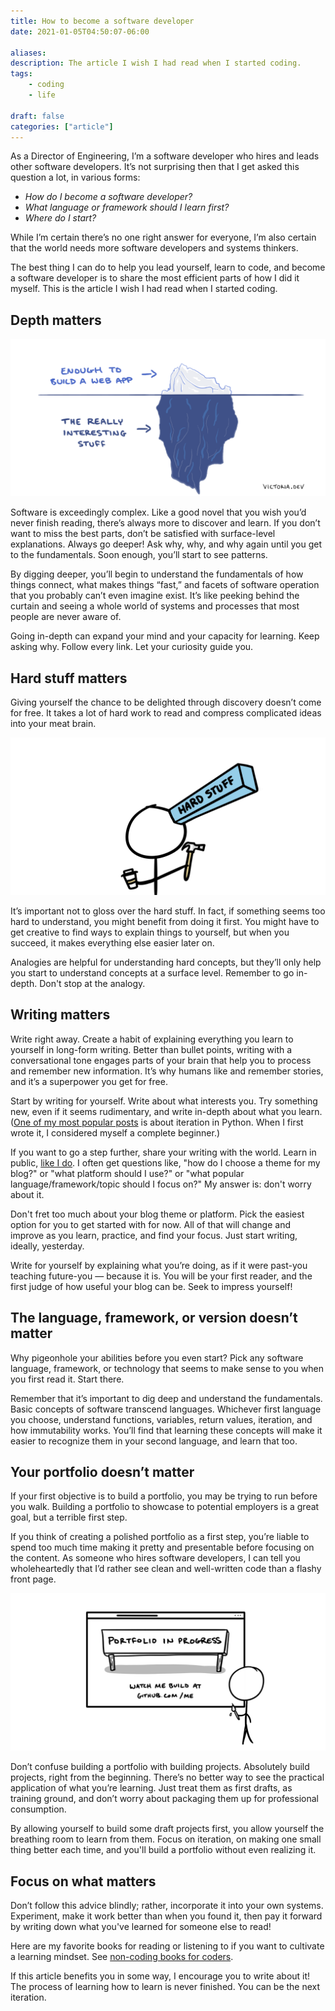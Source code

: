 ```yaml
---
title: How to become a software developer
date: 2021-01-05T04:50:07-06:00

aliases:
description: The article I wish I had read when I started coding.
tags:
    - coding
    - life
 
draft: false
categories: ["article"]
---
```


As a Director of Engineering, I’m a software developer who hires and leads other software developers. It’s not surprising then that I get asked this question a lot, in various forms:

- *How do I become a software developer?*
- *What language or framework should I learn first?*
- *Where do I start?*

While I’m certain there’s no one right answer for everyone, I’m also certain that the world needs more software developers and systems thinkers.

The best thing I can do to help you lead yourself, learn to code, and become a software developer is to share the most efficient parts of how I did it myself. This is the article I wish I had read when I started coding.

## Depth matters

![Comic of an iceberg with "Enough to build a web app" on top and "The really interesting stuff" on the bottom.](depth.png)

Software is exceedingly complex. Like a good novel that you wish you’d never finish reading, there’s always more to discover and learn. If you don’t want to miss the best parts, don’t be satisfied with surface-level explanations. Always go deeper! Ask why, why, and why again until you get to the fundamentals. Soon enough, you’ll start to see patterns.

By digging deeper, you’ll begin to understand the fundamentals of how things connect, what makes things “fast,” and facets of software operation that you probably can’t even imagine exist. It’s like peeking behind the curtain and seeing a whole world of systems and processes that most people are never aware of.

Going in-depth can expand your mind and your capacity for learning. Keep asking why. Follow every link. Let your curiosity guide you.

## Hard stuff matters

Giving yourself the chance to be delighted through discovery doesn’t come for free. It takes a lot of hard work to read and compress complicated ideas into your meat brain.

![Comic of hammering hard things into your head](hard-stuff.png)

It’s important not to gloss over the hard stuff. In fact, if something seems too hard to understand, you might benefit from doing it first. You might have to get creative to find ways to explain things to yourself, but when you succeed, it makes everything else easier later on.

Analogies are helpful for understanding hard concepts, but they’ll only help you start to understand concepts at a surface level. Remember to go in-depth. Don't stop at the analogy.

## Writing matters

Write right away. Create a habit of explaining everything you learn to yourself in long-form writing. Better than bullet points, writing with a conversational tone engages parts of your brain that help you to process and remember new information. It’s why humans like and remember stories, and it’s a superpower you get for free.

Start by writing for yourself. Write about what interests you. Try something new, even if it seems rudimentary, and write in-depth about what you learn. ([One of my most popular posts](/blog/iteration-in-python-for-list-and-map/) is about iteration in Python. When I first wrote it, I considered myself a complete beginner.)

If you want to go a step further, share your writing with the world. Learn in public, [like I do](https://victoria.dev). I often get questions like, "how do I choose a theme for my blog?" or "what platform should I use?" or "what popular language/framework/topic should I focus on?" My answer is: don't worry about it.

Don't fret too much about your blog theme or platform. Pick the easiest option for you to get started with for now. All of that will change and improve as you learn, practice, and find your focus. Just start writing, ideally, yesterday.

Write for yourself by explaining what you’re doing, as if it were past-you teaching future-you — because it is. You will be your first reader, and the first judge of how useful your blog can be. Seek to impress yourself!

## The language, framework, or version doesn’t matter

Why pigeonhole your abilities before you even start? Pick any software language, framework, or technology that seems to make sense to you when you first read it. Start there.

Remember that it’s important to dig deep and understand the fundamentals. Basic concepts of software transcend languages. Whichever first language you choose, understand functions, variables, return values, iteration, and how immutability works. You’ll find that learning these concepts will make it easier to recognize them in your second language, and learn that too.

## Your portfolio doesn’t matter

If your first objective is to build a portfolio, you may be trying to run before you walk. Building a portfolio to showcase to potential employers is a great goal, but a terrible first step.

If you think of creating a polished portfolio as a first step, you’re liable to spend too much time making it pretty and presentable before focusing on the content. As someone who hires software developers, I can tell you wholeheartedly that I’d rather see clean and well-written code than a flashy front page.

![A comic of an in-progress portfolio, text reads, "Portfolio in progress. Watch me build at GitHub.com/me"](temp-portfolio.png)

Don’t confuse building a portfolio with building projects. Absolutely build projects, right from the beginning. There’s no better way to see the practical application of what you’re learning. Just treat them as first drafts, as training ground, and don’t worry about packaging them up for professional consumption.

By allowing yourself to build some draft projects first, you allow yourself the breathing room to learn from them. Focus on iteration, on making one small thing better each time, and you'll build a portfolio without even realizing it.

## Focus on what matters

Don’t follow this advice blindly; rather, incorporate it into your own systems. Experiment, make it work better than when you found it, then pay it forward by writing down what you've learned for someone else to read!

Here are my favorite books for reading or listening to if you want to cultivate a learning mindset. See [non-coding books for coders](/bookshelf/).

If this article benefits you in some way, I encourage you to write about it! The process of learning how to learn is never finished. You can be the next iteration.
